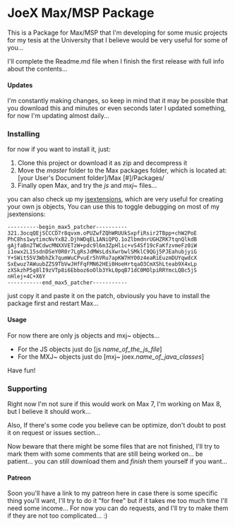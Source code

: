 # JoeX Max/MSP Package
This is a Package for Max/MSP that I'm developing for some music projects for my tesis at the University that I believe would be very useful for some of you...

I'll complete the Readme.md file when I finish the first release with full info about the contents...

#### Updates
I'm constantly making changes, so keep in mind that it may be possible that you download this and minutes or even seconds later I updated something, for now I'm updating almost daily...

### Installing
for now if you want to install it, just:
1. Clone this project or download it as zip and decompress it
2. Move the *master* folder to the Max packages folder, which is located at: [your User's Document folder]/Max [#]/Packages/
3. Finally open Max, and try the *js* and *mxj~* files...

you can also check up my [jsextensions](jsextensions/joex-extensions.js), which are very useful for creating your own js objects, You can use this to toggle debugging on most of my jsextensions:

```
----------begin_max5_patcher----------
321.3ocqQEjSCCCD7r8qvxm.oPUZwfZQhWRUUkSxpfiRsir2TBpp+chW2PoE
PhC8hs1wytimcNvYxB2.DjhWDqEL1ANiQPQ.1oZlbmdnrUGHZRK7tqnQlkdB
gAjfaBn2TWCdwcMNXXVETzW+pdc9l6m3ZpHlic+vS4Sf19cFaKfzvmeFz0iW
i1owx2L15sdnDSeY0R0r7LgRsJdMWsLdsXwrbwlSMklC9QGj5PJEahubjyiG
Y+SWit55V3WbhZk7qumWuCPvuEr5hVRu7apKW7HYO0z4eaRiEuzmDUYqwdcX
SxEwuz7AWuubZZS9TbVwJHfFqFMN62HEi0HoeHrtqaO3CmXShLteab9X4xLp
zXSkzhP5g8lI9zVTp8i6Ebboz6oOlb3YkL0pqB71dC0MOlpiRRYmcLQBc5jS
nHlej+4C+X6Y
-----------end_max5_patcher-----------
```
just copy it and paste it on the patch, obviously you have to install the package first and restart Max...

#### Usage
For now there are only js objects and mxj~ objects...

- For the JS objects just do [js *name_of_the_js_file*]
- For the MXJ\~ objects just do [mxj\~ joex.*name_of_java_classes*]

Have fun!
### Supporting
Right now I'm not sure if this would work on Max 7, I'm working on Max 8, but I believe it should work...

Also, If there's some code you believe can be optimize, don't doubt to post it on request or issues section...

Now beware that there might be some files that are not finished, I'll try to mark them with some comments that are still being worked on... be patient... you can still download them and *finish* them yourself if you want...

#### Patreon
Soon you'll have a link to my patreon here in case there is some specific thing you'll want, I'll try to do it "for free" but if it takes me too much time I'll need some income... For now you can do requests, and I'll try to make them if they are not too complicated... :)